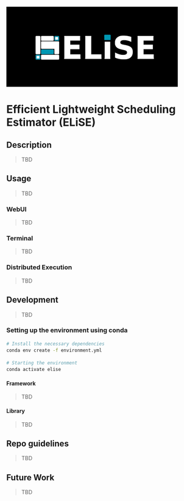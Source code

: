 ![ELiSE logo](./assets/promo/elise-logo-horizontal-github.png)

# **Efficient Lightweight Scheduling Estimator (ELiSE)**

## Description

> TBD

## Usage

> TBD

### WebUI

> TBD

### Terminal

> TBD

### Distributed Execution

> TBD

## Development

> TBD

### Setting up the environment using conda

```bash
# Install the necessary dependencies
conda env create -f environment.yml

# Starting the environment
conda activate elise
```

#### Framework

> TBD

#### Library

> TBD

## Repo guidelines

> TBD

## Future Work

> TBD